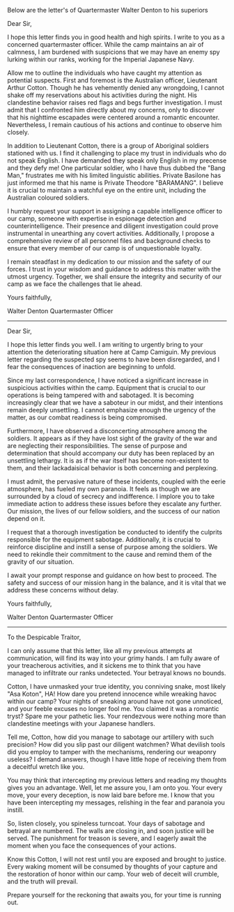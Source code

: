 Below are the letter's of Quartermaster Walter Denton to his superiors

Dear Sir,

I hope this letter finds you in good health and high spirits. I write to you as a concerned quartermaster officer. While the camp maintains an air of calmness, I am burdened with suspicions that we may have an enemy spy lurking within our ranks, working for the Imperial Japanese Navy.

Allow me to outline the individuals who have caught my attention as potential suspects. First and foremost is the Australian officer, Lieutenant Arthur Cotton. Though he has vehemently denied any wrongdoing, I cannot shake off my reservations about his activities during the night. His clandestine behavior raises red flags and begs further investigation. I must admit that I confronted him directly about my concerns, only to discover that his nighttime escapades were centered around a romantic encounter. Nevertheless, I remain cautious of his actions and continue to observe him closely.

In addition to Lieutenant Cotton, there is a group of Aboriginal soldiers stationed with us. I find it challenging to place my trust in individuals who do not speak English. I have demanded they speak only English in my precense and they defy me! One particular soldier, who I have thus dubbed the "Bang Man," frustrates me with his limited linguistic abilities. Private Basilone has just informed me that his name is Private Theodore "BARAMANG". I believe it is crucial to maintain a watchful eye on the entire unit, including the Australian coloured soldiers.

I humbly request your support in assigning a capable intelligence officer to our camp, someone with expertise in espionage detection and counterintelligence. Their presence and diligent investigation could prove instrumental in unearthing any covert activities. Additionally, I propose a comprehensive review of all personnel files and background checks to ensure that every member of our camp is of unquestionable loyalty.

I remain steadfast in my dedication to our mission and the safety of our forces. I trust in your wisdom and guidance to address this matter with the utmost urgency. Together, we shall ensure the integrity and security of our camp as we face the challenges that lie ahead.

Yours faithfully,

Walter Denton Quartermaster Officer

---

Dear Sir,

I hope this letter finds you well. I am writing to urgently bring to your attention the deteriorating situation here at Camp Camiguin. My previous letter regarding the suspected spy seems to have been disregarded, and I fear the consequences of inaction are beginning to unfold.

Since my last correspondence, I have noticed a significant increase in suspicious activities within the camp. Equipment that is crucial to our operations is being tampered with and sabotaged. It is becoming increasingly clear that we have a saboteur in our midst, and their intentions remain deeply unsettling. I cannot emphasize enough the urgency of the matter, as our combat readiness is being compromised.

Furthermore, I have observed a disconcerting atmosphere among the soldiers. It appears as if they have lost sight of the gravity of the war and are neglecting their responsibilities. The sense of purpose and determination that should accompany our duty has been replaced by an unsettling lethargy. It is as if the war itself has become non-existent to them, and their lackadaisical behavior is both concerning and perplexing.

I must admit, the pervasive nature of these incidents, coupled with the eerie atmosphere, has fueled my own paranoia. It feels as though we are surrounded by a cloud of secrecy and indifference. I implore you to take immediate action to address these issues before they escalate any further. Our mission, the lives of our fellow soldiers, and the success of our nation depend on it.

I request that a thorough investigation be conducted to identify the culprits responsible for the equipment sabotage. Additionally, it is crucial to reinforce discipline and instill a sense of purpose among the soldiers. We need to rekindle their commitment to the cause and remind them of the gravity of our situation.

I await your prompt response and guidance on how best to proceed. The safety and success of our mission hang in the balance, and it is vital that we address these concerns without delay.

Yours faithfully,

Walter Denton Quartermaster Officer

---

To the Despicable Traitor,

I can only assume that this letter, like all my previous attempts at communication, will find its way into your grimy hands. I am fully aware of your treacherous activities, and it sickens me to think that you have managed to infiltrate our ranks undetected. Your betrayal knows no bounds.

Cotton, I have unmasked your true identity, you conniving snake, most likely "Asa Koton", HA! How dare you pretend innocence while wreaking havoc within our camp? Your nights of sneaking around have not gone unnoticed, and your feeble excuses no longer fool me. You claimed it was a romantic tryst? Spare me your pathetic lies. Your rendezvous were nothing more than clandestine meetings with your Japanese handlers.

Tell me, Cotton, how did you manage to sabotage our artillery with such precision? How did you slip past our diligent watchmen? What devilish tools did you employ to tamper with the mechanisms, rendering our weaponry useless? I demand answers, though I have little hope of receiving them from a deceitful wretch like you.

You may think that intercepting my previous letters and reading my thoughts gives you an advantage. Well, let me assure you, I am onto you. Your every move, your every deception, is now laid bare before me. I know that you have been intercepting my messages, relishing in the fear and paranoia you instill.

So, listen closely, you spineless turncoat. Your days of sabotage and betrayal are numbered. The walls are closing in, and soon justice will be served. The punishment for treason is severe, and I eagerly await the moment when you face the consequences of your actions.

Know this Cotton, I will not rest until you are exposed and brought to justice. Every waking moment will be consumed by thoughts of your capture and the restoration of honor within our camp. Your web of deceit will crumble, and the truth will prevail.

Prepare yourself for the reckoning that awaits you, for your time is running out.